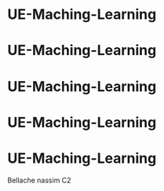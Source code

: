 # UE-Maching-Learning
# UE-Maching-Learning
# UE-Maching-Learning
# UE-Maching-Learning
# UE-Maching-Learning


Bellache nassim C2
